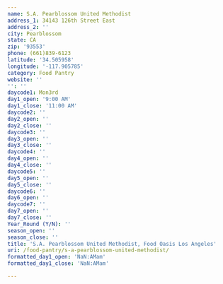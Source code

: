```yaml
---
name: S.A. Pearblossom United Methodist
address_1: 34143 126th Street East
address_2: ''
city: Pearblossom
state: CA
zip: '93553'
phone: (661)839-6123
latitude: '34.505958'
longitude: '-117.905785'
category: Food Pantry
website: ''
'': ''
daycode1: Mon3rd
day1_open: '9:00 AM'
day1_close: '11:00 AM'
daycode2: ''
day2_open: ''
day2_close: ''
daycode3: ''
day3_open: ''
day3_close: ''
daycode4: ''
day4_open: ''
day4_close: ''
daycode5: ''
day5_open: ''
day5_close: ''
daycode6: ''
day6_open: ''
daycode7: ''
day7_open: ''
day7_close: ''
Year_Round (Y/N): ''
season_open: ''
season_close: ''
title: 'S.A. Pearblossom United Methodist, Food Oasis Los Angeles'
uri: /food-pantry/s-a-pearblossom-united-methodist/
formatted_day1_open: 'NaN:AMam'
formatted_day1_close: 'NaN:AMam'

---
```

